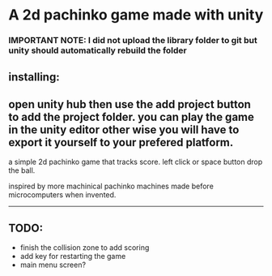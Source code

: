 # A 2d pachinko game made with unity

### **IMPORTANT NOTE: I did not upload the library folder to git but unity should automatically rebuild the folder**

## installing:

open unity hub then use the add project button to add the project folder.
you can play the game in the unity editor other wise you will have to export it yourself to your prefered platform. 
---

a simple 2d pachinko game that tracks score. left click or space button drop the ball.

inspired by more machinical pachinko machines made before microcomputers when invented.

---

## TODO:
 - finish the collision zone to add scoring
 - add key for restarting the game
 - main menu screen?


